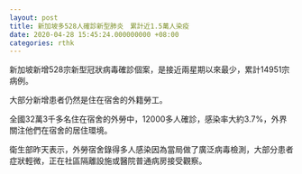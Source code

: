```yaml
---
layout: post
title: 新加坡多528人確診新型肺炎　累計近1.5萬人染疫
date: 2020-04-28 15:45:24.000000000 +08:00
categories: rthk
---
```


新加坡新增528宗新型冠狀病毒確診個案，是接近兩星期以來最少，累計14951宗病例。

大部分新增患者仍然是住在宿舍的外籍勞工。

全國32萬3千多名住在宿舍的外勞中，12000多人確診，感染率大約3.7%，外界關注他們在宿舍的居住環境。

衛生部昨天表示，外勞宿舍錄得多人感染因為當局做了廣泛病毒檢測，大部分患者症狀輕微，正在社區隔離設施或醫院普通病房接受觀察。
